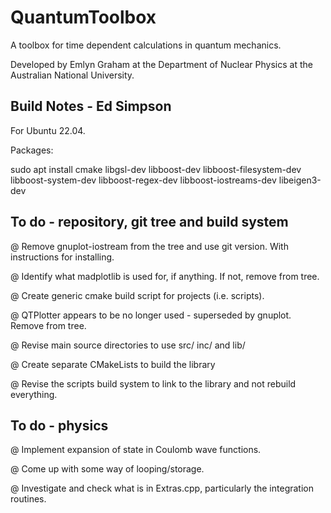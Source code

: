 QuantumToolbox
==============

A toolbox for time dependent calculations in quantum mechanics.

Developed by Emlyn Graham at the Department of Nuclear Physics at the Australian National University.


Build Notes - Ed Simpson
------------------------

For Ubuntu 22.04.

Packages:

sudo apt install cmake libgsl-dev libboost-dev libboost-filesystem-dev libboost-system-dev libboost-regex-dev libboost-iostreams-dev libeigen3-dev

To do - repository, git tree and build system
---------------------------------------------

@ Remove gnuplot-iostream from the tree and use git version. With instructions for installing.

@ Identify what madplotlib is used for, if anything. If not, remove from tree.

@ Create generic cmake build script for projects (i.e. scripts).

@ QTPlotter appears to be no longer used - superseded by gnuplot. Remove from tree.

@ Revise main source directories to use src/ inc/ and lib/

@ Create separate CMakeLists to build the library

@ Revise the scripts build system to link to the library and not rebuild everything.


To do - physics
---------------

@ Implement expansion of state in Coulomb wave functions.

@ Come up with some way of looping/storage.

@ Investigate and check what is in Extras.cpp, particularly the
integration routines.